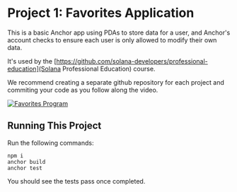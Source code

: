 # Project 1: Favorites Application

This is a basic Anchor app using PDAs to store data for a user, and Anchor's account checks to ensure each user is only allowed to modify their own data.

It's used by the [https://github.com/solana-developers/professional-education](Solana Professional Education) course.

We recommend creating a separate github repository for each project and commiting your code as you follow along the video.

[![Favorites Program](https://ik.imagekit.io/mkpjlhtny/solpg_button_zWM8WlPKs.svg?ik-sdk-version=javascript-1.4.3&updatedAt=1662621556513)](https://beta.solpg.io/67060f00cffcf4b13384d3dc)

## Running This Project

Run the following commands:

```
npm i
anchor build
anchor test
```

You should see the tests pass once completed.
